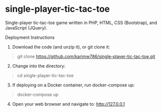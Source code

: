 # single-player-tic-tac-toe
Single-player tic-tac-toe game written in PHP, HTML, CSS (Bootstrap), and JavaScript (JQuery).

Deployment Instructions

1. Download the code (and unzip it), or git clone it:

> git clone https://github.com/karimw786/single-player-tic-tac-toe.git

2. Change into the directory:

> cd single-player-tic-tac-toe

3. If deploying on a Docker container, run docker-compose up:

> docker-compose up

4. Open your web browser and navigate to: http://127.0.0.1
